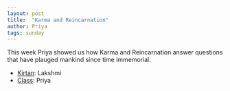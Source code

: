 ```yaml
---
layout: post
title:  "Karma and Reincarnation"
author: Priya
tags: sunday
---
```


This week Priya showed us how Karma and Reincarnation answer questions that have plauged mankind since time immemorial.

- [Kirtan](https://s3.amazonaws.com/beginningbhakti/2013-10-20-Karma-and-Reincarnation/Lakshmi.Kirtan.mp3): Lakshmi
- [Class](hthttps://s3.amazonaws.com/beginningbhakti/2013-10-20-Karma-and-Reincarnation/Priya.Class.mp3): Priya

